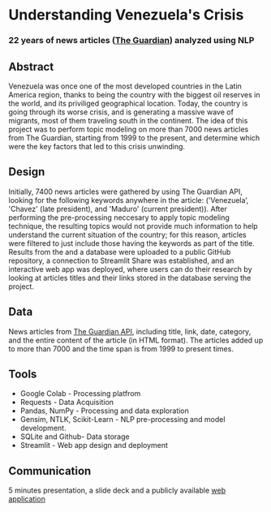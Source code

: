 # Understanding Venezuela's Crisis 
### 22 years of news articles ([The Guardian](https://www.theguardian.com/us)) analyzed using NLP

## Abstract

Venezuela was once one of the most developed countries in the Latin America region, thanks to being the country with the biggest oil reserves in the world,
and its priviliged geographical location. Today, the country is going through its worse crisis, and is generating a massive wave of migrants, most of them traveling
south in the continent. The idea of this project was to perform topic modeling on more than 7000 news articles from The Guardian, starting from 1999 to the present, and determine which were the key factors that led to this crisis unwinding. 


## Design

Initially, 7400 news articles were gathered by using The Guardian API, looking for the following keywords anywhere in the article: ('Venezuela’, 'Chavez' (late president), and 'Maduro' (current president)). After performing the pre-processing neccesary to apply topic modeling technique, the resulting topics would not provide much information to help understand the current situation of the country; for this reason, articles were filtered to just include those having the keywords as part of the title. Results from the and a database were uploaded to a public GitHub repository, a connection to Streamlit Share was established, and an interactive web app was deployed, where users can do their research by looking at articles titles and their links stored in the database serving the project. 


## Data

News articles from [The Guardian API](https://open-platform.theguardian.com/documentation/search), including title, link, date, category, and the entire content of the article (in HTML format). The articles added up to more than 7000 and the time span is from 1999 to present times. 

## Tools 

* Google Colab - Processing platfrom
* Requests - Data Acquisition
* Pandas, NumPy - Processing and data exploration
* Gensim, NTLK, Scikit-Learn - NLP pre-processing and model development. 
* SQLite and Github- Data storage
* Streamlit - Web app design and deployment

## Communication 

5 minutes presentation, a slide deck and a publicly available [web application](https://share.streamlit.io/robertue1/news_topic_modeling_using_nlp/main/app.py)


